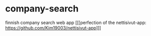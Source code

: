 # company-search
finnish company search web app
[[[perfection of the nettisivut-app: https://github.com/Kim19003/nettisivut-app]]]
